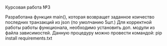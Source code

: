 Курсовая работа №3

Разработана функция main(), которая возвращет заданное коичество последних транзакций из json (по умолчанию 5шт.)
Для корректной работы работы функционала, необходимо установить доп. модули из файла зависимостей. Данную процедуру можно провести командой: 
  pip install requirements.txt
